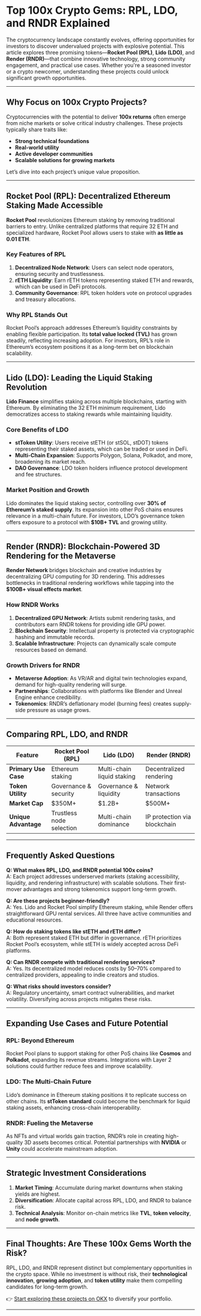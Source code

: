 # Top 100x Crypto Gems: RPL, LDO, and RNDR Explained  

The cryptocurrency landscape constantly evolves, offering opportunities for investors to discover undervalued projects with explosive potential. This article explores three promising tokens—**Rocket Pool (RPL)**, **Lido (LDO)**, and **Render (RNDR)**—that combine innovative technology, strong community engagement, and practical use cases. Whether you're a seasoned investor or a crypto newcomer, understanding these projects could unlock significant growth opportunities.  

---

## Why Focus on 100x Crypto Projects?  

Cryptocurrencies with the potential to deliver **100x returns** often emerge from niche markets or solve critical industry challenges. These projects typically share traits like:  
- **Strong technical foundations**  
- **Real-world utility**  
- **Active developer communities**  
- **Scalable solutions for growing markets**  

Let’s dive into each project’s unique value proposition.  

---

## Rocket Pool (RPL): Decentralized Ethereum Staking Made Accessible  

**Rocket Pool** revolutionizes Ethereum staking by removing traditional barriers to entry. Unlike centralized platforms that require 32 ETH and specialized hardware, Rocket Pool allows users to stake with **as little as 0.01 ETH**.  

### Key Features of RPL  
1. **Decentralized Node Network**: Users can select node operators, ensuring security and trustlessness.  
2. **rETH Liquidity**: Earn rETH tokens representing staked ETH and rewards, which can be used in DeFi protocols.  
3. **Community Governance**: RPL token holders vote on protocol upgrades and treasury allocations.  

### Why RPL Stands Out  
Rocket Pool’s approach addresses Ethereum’s liquidity constraints by enabling flexible participation. Its **total value locked (TVL)** has grown steadily, reflecting increasing adoption. For investors, RPL’s role in Ethereum’s ecosystem positions it as a long-term bet on blockchain scalability.  

---

## Lido (LDO): Leading the Liquid Staking Revolution  

**Lido Finance** simplifies staking across multiple blockchains, starting with Ethereum. By eliminating the 32 ETH minimum requirement, Lido democratizes access to staking rewards while maintaining liquidity.  

### Core Benefits of LDO  
- **stToken Utility**: Users receive stETH (or stSOL, stDOT) tokens representing their staked assets, which can be traded or used in DeFi.  
- **Multi-Chain Expansion**: Supports Polygon, Solana, Polkadot, and more, broadening its market reach.  
- **DAO Governance**: LDO token holders influence protocol development and fee structures.  

### Market Position and Growth  
Lido dominates the liquid staking sector, controlling over **30% of Ethereum’s staked supply**. Its expansion into other PoS chains ensures relevance in a multi-chain future. For investors, LDO’s governance token offers exposure to a protocol with **$10B+ TVL** and growing utility.  

---

## Render (RNDR): Blockchain-Powered 3D Rendering for the Metaverse  

**Render Network** bridges blockchain and creative industries by decentralizing GPU computing for 3D rendering. This addresses bottlenecks in traditional rendering workflows while tapping into the **$100B+ visual effects market**.  

### How RNDR Works  
1. **Decentralized GPU Network**: Artists submit rendering tasks, and contributors earn RNDR tokens for providing idle GPU power.  
2. **Blockchain Security**: Intellectual property is protected via cryptographic hashing and immutable records.  
3. **Scalable Infrastructure**: Projects can dynamically scale compute resources based on demand.  

### Growth Drivers for RNDR  
- **Metaverse Adoption**: As VR/AR and digital twin technologies expand, demand for high-quality rendering will surge.  
- **Partnerships**: Collaborations with platforms like Blender and Unreal Engine enhance credibility.  
- **Tokenomics**: RNDR’s deflationary model (burning fees) creates supply-side pressure as usage grows.  

---

## Comparing RPL, LDO, and RNDR  

| Feature              | Rocket Pool (RPL)          | Lido (LDO)                 | Render (RNDR)              |  
|----------------------|----------------------------|----------------------------|----------------------------|  
| **Primary Use Case** | Ethereum staking           | Multi-chain liquid staking | Decentralized rendering    |  
| **Token Utility**    | Governance & security      | Governance & liquidity     | Network transactions       |  
| **Market Cap**       | $350M+                     | $1.2B+                     | $500M+                   |  
| **Unique Advantage** | Trustless node selection   | Multi-chain dominance      | IP protection via blockchain |  

---

## Frequently Asked Questions  

**Q: What makes RPL, LDO, and RNDR potential 100x coins?**  
A: Each project addresses underserved markets (staking accessibility, liquidity, and rendering infrastructure) with scalable solutions. Their first-mover advantages and strong tokenomics support long-term growth.  

**Q: Are these projects beginner-friendly?**  
A: Yes. Lido and Rocket Pool simplify Ethereum staking, while Render offers straightforward GPU rental services. All three have active communities and educational resources.  

**Q: How do staking tokens like stETH and rETH differ?**  
A: Both represent staked ETH but differ in governance. rETH prioritizes Rocket Pool’s ecosystem, while stETH is widely accepted across DeFi platforms.  

**Q: Can RNDR compete with traditional rendering services?**  
A: Yes. Its decentralized model reduces costs by 50–70% compared to centralized providers, appealing to indie creators and studios.  

**Q: What risks should investors consider?**  
A: Regulatory uncertainty, smart contract vulnerabilities, and market volatility. Diversifying across projects mitigates these risks.  

---

## Expanding Use Cases and Future Potential  

### RPL: Beyond Ethereum  
Rocket Pool plans to support staking for other PoS chains like **Cosmos** and **Polkadot**, expanding its revenue streams. Integrations with Layer 2 solutions could further reduce fees and improve scalability.  

### LDO: The Multi-Chain Future  
Lido’s dominance in Ethereum staking positions it to replicate success on other chains. Its **stToken standard** could become the benchmark for liquid staking assets, enhancing cross-chain interoperability.  

### RNDR: Fueling the Metaverse  
As NFTs and virtual worlds gain traction, RNDR’s role in creating high-quality 3D assets becomes critical. Potential partnerships with **NVIDIA** or **Unity** could accelerate mainstream adoption.  

---

## Strategic Investment Considerations  

1. **Market Timing**: Accumulate during market downturns when staking yields are highest.  
2. **Diversification**: Allocate capital across RPL, LDO, and RNDR to balance risk.  
3. **Technical Analysis**: Monitor on-chain metrics like **TVL**, **token velocity**, and **node growth**.  

---

## Final Thoughts: Are These 100x Gems Worth the Risk?  

RPL, LDO, and RNDR represent distinct but complementary opportunities in the crypto space. While no investment is without risk, their **technological innovation**, **growing adoption**, and **token utility** make them compelling candidates for long-term growth.  

👉 [Start exploring these projects on OKX](https://bit.ly/okx-bonus) to diversify your portfolio.  

--- 

